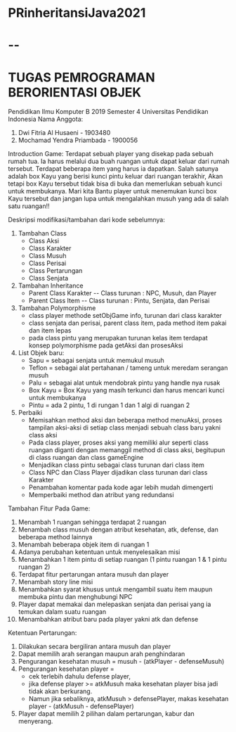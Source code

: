 # PRinheritansiJava2021

--
====================================
TUGAS PEMROGRAMAN BERORIENTASI OBJEK
====================================
Pendidikan Ilmu Komputer B 2019 Semester 4 Universitas Pendidikan Indonesia
Nama Anggota:
1. Dwi Fitria Al Husaeni	- 1903480
2. Mochamad Yendra Priambada 	- 1900056

Introduction Game:
Terdapat sebuah player yang disekap pada sebuah rumah tua.
Ia harus melalui dua buah ruangan untuk dapat keluar dari rumah tersebut.
Terdapat beberapa item yang harus ia dapatkan. Salah satunya adalah box Kayu
yang berisi kunci pintu keluar dari ruangan terakhir, Akan tetapi box Kayu
tersebut tidak bisa di buka dan memerlukan sebuah kunci untuk membukanya. 
Mari kita Bantu player untuk menemukan kunci box Kayu tersebut dan jangan
lupa untuk mengalahkan musuh yang ada di salah satu ruangan!!

Deskripsi modifikasi/tambahan dari kode sebelumnya:
1. Tambahan Class
   - Class Aksi 
   - Class Karakter
   - Class Musuh
   - Class Perisai
   - Class Pertarungan
   - Class Senjata
2. Tambahan Inheritance
   - Parent Class Karakter
     -- Class turunan : NPC, Musuh, dan Player
   - Parent Class Item
     -- Class turunan : Pintu, Senjata, dan Perisai
3. Tambahan Polymorphisme
   - class player methode setObjGame info, turunan dari class karakter
   - class senjata dan perisai, parent class item, pada method item pakai dan item lepas
   - pada class pintu yang merupakan turunan kelas item terdapat konsep polymorphisme pada getAksi dan prosesAksi
4. List Objek baru:
   - Sapu = sebagai senjata untuk memukul musuh
   - Teflon = sebagai alat pertahanan / tameng untuk meredam serangan musuh
   - Palu = sebagai alat untuk mendobrak pintu yang handle nya rusak
   - Box Kayu = Box Kayu yang masih terkunci dan harus mencari kunci untuk membukanya
   - Pintu = ada 2 pintu, 1 di rungan 1 dan 1 algi  di ruangan 2
5. Perbaiki
   - Memisahkan method aksi dan beberapa method menuAksi, proses tampilan aksi-aksi  di setiap class 
     menjadi sebuah class baru yakni class aksi
   - Pada class player, proses aksi yang memiliki alur 
     seperti class ruangan diganti dengan memanggil 
     method di class aksi, begitupun di class ruangan dan class gameEngine
   - Menjadikan class pintu sebagai class turunan dari class item
   - Class NPC dan Class Player dijadikan class turunan dari class Karakter
   - Penambahan komentar pada kode agar lebih mudah dimengerti
   - Memperbaiki method dan atribut yang redundansi

Tambahan Fitur Pada Game:
1. Menambah 1 ruangan sehingga terdapat 2 ruangan
2. Menambah class musuh dengan atribut kesehatan, atk, defense, dan beberapa method lainnya
3. Menambah beberapa objek item di ruangan 1 
4. Adanya perubahan ketentuan untuk menyelesaikan misi
5. Menambahkan 1 item pintu di setiap ruangan (1 pintu ruangan 1 & 1 pintu ruangan 2)
6. Terdapat fitur pertarungan antara musuh dan player
7. Menambah story line misi
8. Menambahkan syarat khusus untuk mengambil suatu item maupun membuka pintu dan menghubungi NPC
9. Player dapat memakai dan melepaskan senjata dan perisai yang ia temukan dalam suatu ruangan
10. Menambahkan atribut baru pada player yakni atk dan defense

Ketentuan Pertarungan:
1. Dilakukan secara bergiliran antara musuh dan player
2. Dapat memilih arah serangan maupun arah penghindaran
3. Pengurangan kesehatan musuh = musuh - (atkPlayer - defenseMusuh)
4. Pengurangan kesehatan player = 
   - cek terlebih dahulu defense player, 
   - jika defense player >= atkMusuh maka kesehatan 
     player bisa jadi tidak akan berkurang.
   - Namun jika sebaliknya, atkMusuh > defensePlayer, makas
     kesehatan player - (atkMusuh - defensePlayer)
5. Player dapat memilih 2 pilihan dalam pertarungan, kabur dan menyerang.
